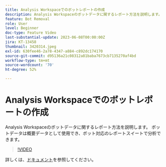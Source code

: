 ```yaml
---
title: Analysis Workspaceでのボットレポートの作成
description: Analysis Workspaceのボットデータに関するレポート方法を説明します。 ボットデータは概要データとして使用でき、ボット対応のレポートスイートで分析できます。
feature: Bot Removal
role: User
level: Beginner
doc-type: Feature Video
last-substantial-update: 2023-06-08T00:00:00Z
jira: KT-13458
thumbnail: 3420314.jpeg
exl-id: 630fee46-2a78-4347-a884-c892dc174170
source-git-commit: d95136a21c08312a81baba7673cb7135270af4bd
workflow-type: tm+mt
source-wordcount: '70'
ht-degree: 52%

---
```


# Analysis Workspaceでのボットレポートの作成

Analysis Workspaceのボットデータに関するレポート方法を説明します。 ボットデータは概要データとして使用でき、ボット対応のレポートスイートで分析できます。

>[!VIDEO](https://video.tv.adobe.com/v/3447638/?learn=on&captions=jpn)

詳しくは、[ドキュメント](https://experienceleague.adobe.com/docs/analytics/components/dimensions/bot-name.html?lang=ja)を参照してください。

